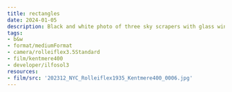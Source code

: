 ```yaml
---
title: rectangles
date: 2024-01-05
description: Black and white photo of three sky scrapers with glass window facades are lined up with two on the left closer together and the right one with more a gap with the middle building. Each building a different take on rectangle, from left to right: stacked rectangles with triangle shapes sticking out the top, proper rectangles with square segments, rectangle exterior windows facade broken up with recessed rectangles angling down. The top right of the photo has leafless tree branches encroaching towards the top of the buildings.
tags:
- b&w
- format/mediumFormat
- camera/rolleiflex3.5Standard
- film/kentmere400
- developer/ilfosol3
resources:
- film/src: '202312_NYC_Rolleiflex1935_Kentmere400_0006.jpg'
---
```

